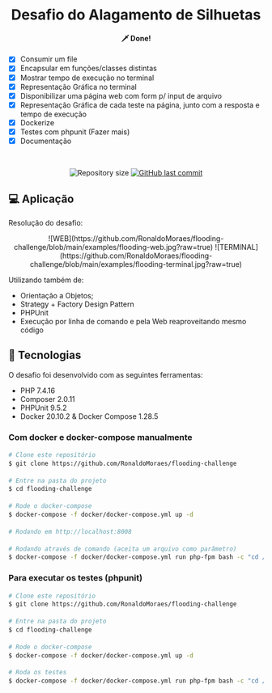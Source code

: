 <h1 align="center">
    Desafio do Alagamento de Silhuetas
</h1>
<h4 align="center"> 
	 🗡️ Done!
</h4>

- [X] Consumir um file
- [X] Encapsular em funções/classes distintas
- [X] Mostrar tempo de execução no terminal
- [X] Representação Gráfica no terminal
- [X] Disponibilizar uma página web com form p/ input de arquivo
- [X] Representação Gráfica de cada teste na página, junto com a resposta e tempo de execução
- [X] Dockerize
- [X] Testes com phpunit (Fazer mais)
- [X] Documentação

<br>

<p align="center">	

  <img alt="Repository size" src="https://img.shields.io/github/repo-size/RonaldoMoraes/flooding-challenge">

  <a href="https://github.com/RonaldoMoraes/flooding-challenge/commits/main">
    <img alt="GitHub last commit" src="https://img.shields.io/github/last-commit/RonaldoMoraes/flooding-challenge">
  </a>

</p>

## 💻 Aplicação

Resolução do desafio:
<p align="center">
    ![WEB](https://github.com/RonaldoMoraes/flooding-challenge/blob/main/examples/flooding-web.jpg?raw=true)
	![TERMINAL](https://github.com/RonaldoMoraes/flooding-challenge/blob/main/examples/flooding-terminal.jpg?raw=true)
</p>

Utilizando também de:

- Orientação a Objetos;
- Strategy + Factory Design Pattern
- PHPUnit
- Execução por linha de comando e pela Web reaproveitando mesmo código

## :rocket: Tecnologias

O desafio foi desenvolvido com as seguintes ferramentas:

- PHP 7.4.16
- Composer 2.0.11
- PHPUnit 9.5.2
- Docker 20.10.2 & Docker Compose 1.28.5


### Com docker e docker-compose manualmente

```bash
# Clone este repositório
$ git clone https://github.com/RonaldoMoraes/flooding-challenge

# Entre na pasta do projeto
$ cd flooding-challenge

# Rode o docker-compose
$ docker-compose -f docker/docker-compose.yml up -d

# Rodando em http://localhost:8008

# Rodando através de comando (aceita um arquivo como parâmetro)
$ docker-compose -f docker/docker-compose.yml run php-fpm bash -c "cd /var/www && php execute.php testcases.txt"
```



### Para executar os testes (phpunit)

```bash
# Clone este repositório
$ git clone https://github.com/RonaldoMoraes/flooding-challenge

# Entre na pasta do projeto
$ cd flooding-challenge

# Rode o docker-compose
$ docker-compose -f docker/docker-compose.yml up -d

# Roda os testes
$ docker-compose -f docker/docker-compose.yml run php-fpm bash -c "cd /var/www && ./vendor/bin/phpunit tests"
